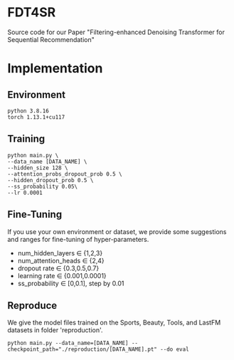 # FDT4SR
Source code for our Paper "Filtering-enhanced Denoising Transformer for Sequential Recommendation"
# Implementation
## Environment
```
python 3.8.16
torch 1.13.1+cu117
```
## Training
```
python main.py \
--data_name [DATA_NAME] \
--hidden_size 128 \
--attention_probs_dropout_prob 0.5 \
--hidden_dropout_prob 0.5 \
--ss_probability 0.05\
--lr 0.0001
```

## Fine-Tuning
If you use your own environment or dataset, we provide some suggestions and ranges for fine-tuning of hyper-parameters.
* num_hidden_layers ∈ {1,2,3}
* num_attention_heads ∈ {2,4}
* dropout rate ∈ {0.3,0.5,0.7}
* learning rate ∈ {0.001,0.0001}
* ss_probability ∈ [0,0.1], step by 0.01
## Reproduce
We give the model files trained on the Sports, Beauty, Tools, and LastFM datasets in folder 'reproduction'.
```
python main.py --data_name=[DATA_NAME] --checkpoint_path="./reproduction/[DATA_NAME].pt" --do eval
```
